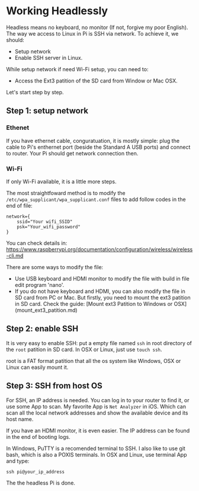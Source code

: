 # Working Headlessly

Headless means no keyboard, no monitor (If not, forgive my poor English). The way we access to Linux in Pi is SSH via network. To achieve it, we should:

* Setup network
* Enable SSH server in Linux.

While setup network if need Wi-Fi setup, you can need to:

* Access the Ext3 patition of the SD card from Window or Mac OSX.

Let's start step by step.

## Step 1: setup network

### Ethenet

If you have ethernet cable, conguratuation, it is mostly simple: plug the cable to Pi's enthernet port (beside the Standard A USB ports) and connect to router. Your Pi should get network connection then.

### Wi-Fi

If only Wi-Fi available, it is a little more steps.

The most straightfoward method is to modify the `/etc/wpa_supplicant/wpa_supplicant.conf` files to add follow codes in the end of file:

    network={
        ssid="Your wifi_SSID"
        psk="Your_wifi_password"
    }

You can check details in: https://www.raspberrypi.org/documentation/configuration/wireless/wireless-cli.md

There are some ways to modify the file:

* Use USB keyboard and HDMI monitor to modify the file with build in file edit program 'nano'. 
* If you do not have keyboard and HDMI, you can also modify the file in SD card from PC or Mac. But firstly, you need to mount the ext3 patition in SD card. Check the guide: [Mount ext3 Patition to Windows or OSX] (mount_ext3_patition.md)

## Step 2: enable SSH

It is very easy to enable SSH: put a empty file named `ssh` in root directory of the `root` patition in SD card. In OSX or Linux, just use `touch ssh`.

root is a FAT format patition that all the os system like Windows, OSX or Linux can easily mount it.

## Step 3: SSH from host OS

For SSH, an IP address is needed. You can log in to your router to find it, or use some App to scan. My favorite App is `Net Analyzer` in iOS. Which can scan all the local network addresses and show the available device and its host name.

If you have an HDMI monitor, it is even easier. The IP address can be found in the end of booting logs.

In Windows, PuTTY is a recomended terminal to SSH. I also like to use git bash, which is also a POXIS terminals. In OSX and Linux, use terminal App and type:

    ssh pi@your_ip_address

The the headless Pi is done.




